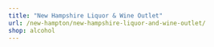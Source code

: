 ```yaml
---
title: "New Hampshire Liquor & Wine Outlet"
url: /new-hampton/new-hampshire-liquor-and-wine-outlet/
shop: alcohol
---
```

